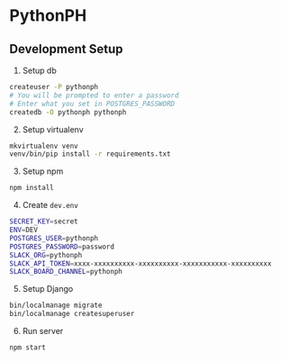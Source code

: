 # PythonPH

## Development Setup

1. Setup db

  ```bash
  createuser -P pythonph
  # You will be prompted to enter a password
  # Enter what you set in POSTGRES_PASSWORD
  createdb -O pythonph pythonph
  ```

2. Setup virtualenv

  ```bash
  mkvirtualenv venv
  venv/bin/pip install -r requirements.txt
  ```

3. Setup npm

  ```bash
  npm install
  ```

4. Create `dev.env`

  ```bash
  SECRET_KEY=secret
  ENV=DEV
  POSTGRES_USER=pythonph
  POSTGRES_PASSWORD=password
  SLACK_ORG=pythonph
  SLACK_API_TOKEN=xxxx-xxxxxxxxxx-xxxxxxxxxx-xxxxxxxxxxx-xxxxxxxxxx
  SLACK_BOARD_CHANNEL=pythonph
  ```

5. Setup Django

  ```bash
  bin/localmanage migrate
  bin/localmanage createsuperuser
  ```

6. Run server

  ```bash
  npm start
  ```

